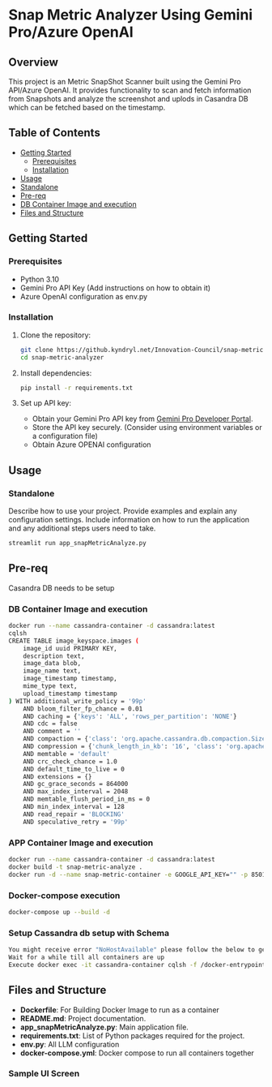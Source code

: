 # Snap Metric Analyzer Using Gemini Pro/Azure OpenAI



## Overview

This project is an Metric SnapShot Scanner built using the Gemini Pro API/Azure OpenAI. It provides functionality to scan and fetch information from Snapshots and analyze the screenshot and uplods in Casandra DB which can be fetched based on the timestamp.

## Table of Contents

- [Getting Started](#getting-started)
  - [Prerequisites](#prerequisites)
  - [Installation](#installation)
- [Usage](#usage)
- [Standalone](#standalone)
- [Pre-req](#pre-req)
- [DB Container Image and execution](#db-setup)
- [Files and Structure](#files-and-structure)

## Getting Started

### Prerequisites

- Python 3.10
- Gemini Pro API Key (Add instructions on how to obtain it)
- Azure OpenAI configuration as env.py

### Installation

1. Clone the repository:

    ```bash
    git clone https://github.kyndryl.net/Innovation-Council/snap-metric-analyzer.git
    cd snap-metric-analyzer
    ```

2. Install dependencies:

    ```bash
    pip install -r requirements.txt
    ```

3. Set up API key:

    - Obtain your Gemini Pro API key from [Gemini Pro Developer Portal]([gemini-pro-api-link](https://makersuite.google.com/app/apikey)).
    - Store the API key securely. (Consider using environment variables or a configuration file)
    - Obtain Azure OPENAI configuration

## Usage

### Standalone

Describe how to use your project. Provide examples and explain any configuration settings. Include information on how to run the application and any additional steps users need to take.

```bash
streamlit run app_snapMetricAnalyze.py
```

## Pre-req
Casandra DB needs to be setup

### DB Container Image and execution

```bash
docker run --name cassandra-container -d cassandra:latest
cqlsh
CREATE TABLE image_keyspace.images (
    image_id uuid PRIMARY KEY,
    description text,
    image_data blob,
    image_name text,
    image_timestamp timestamp,
    mime_type text,
    upload_timestamp timestamp
) WITH additional_write_policy = '99p'
    AND bloom_filter_fp_chance = 0.01
    AND caching = {'keys': 'ALL', 'rows_per_partition': 'NONE'}
    AND cdc = false
    AND comment = ''
    AND compaction = {'class': 'org.apache.cassandra.db.compaction.SizeTieredCompactionStrategy', 'max_threshold': '32', 'min_threshold': '4'}
    AND compression = {'chunk_length_in_kb': '16', 'class': 'org.apache.cassandra.io.compress.LZ4Compressor'}
    AND memtable = 'default'
    AND crc_check_chance = 1.0
    AND default_time_to_live = 0
    AND extensions = {}
    AND gc_grace_seconds = 864000
    AND max_index_interval = 2048
    AND memtable_flush_period_in_ms = 0
    AND min_index_interval = 128
    AND read_repair = 'BLOCKING'
    AND speculative_retry = '99p'

```

### APP Container Image and execution
```bash
docker run --name cassandra-container -d cassandra:latest
docker build -t snap-metric-analyze .
docker run -d --name snap-metric-container -e GOOGLE_API_KEY="" -p 8501:8501 snap-metric-analyze

```

### Docker-compose execution
```bash
docker-compose up --build -d

```



### Setup Cassandra db setup with Schema
```bash
You might receive error "NoHostAvailable" please follow the below to get rid of the error
Wait for a while till all containers are up
Execute docker exec -it cassandra-container cqlsh -f /docker-entrypoint-initdb.d/init-db.sql

```
## Files and Structure

- **Dockerfile**: For Building Docker Image to run as a container
- **README.md**: Project documentation.
- **app_snapMetricAnalyze.py**: Main application file.
- **requirements.txt**: List of Python packages required for the project.
- **env.py**: All LLM configuration
- **docker-compose.yml**: Docker compose to run all containers together

### Sample UI Screen
<div style="text-align:left;">
    
</div>
